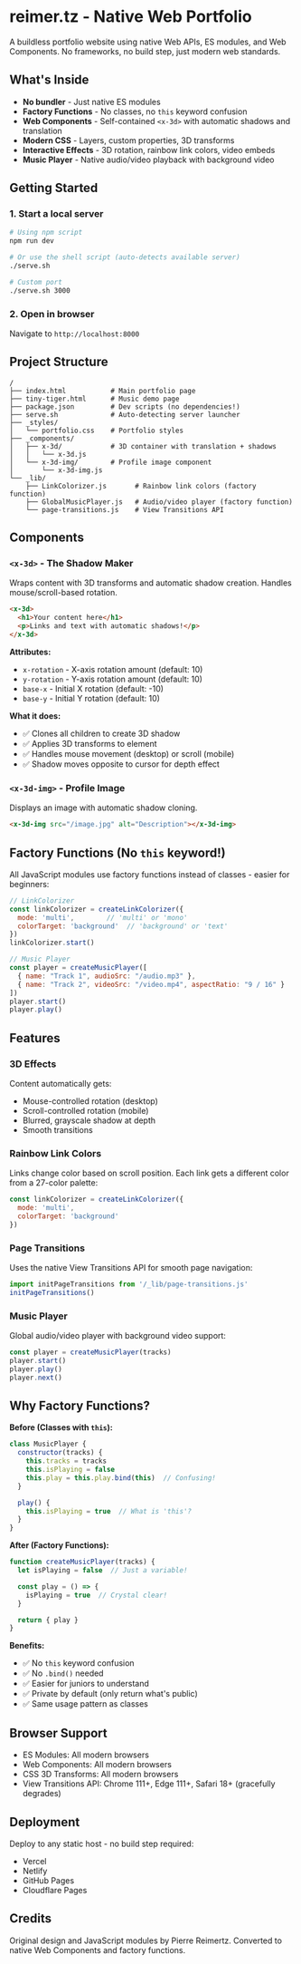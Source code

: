 # reimer.tz - Native Web Portfolio

A buildless portfolio website using native Web APIs, ES modules, and Web Components. No frameworks, no build step, just modern web standards.

## What's Inside

- **No bundler** - Just native ES modules
- **Factory Functions** - No classes, no `this` keyword confusion
- **Web Components** - Self-contained `<x-3d>` with automatic shadows and translation
- **Modern CSS** - Layers, custom properties, 3D transforms
- **Interactive Effects** - 3D rotation, rainbow link colors, video embeds
- **Music Player** - Native audio/video playback with background video

## Getting Started

### 1. Start a local server

```bash
# Using npm script
npm run dev

# Or use the shell script (auto-detects available server)
./serve.sh

# Custom port
./serve.sh 3000
```

### 2. Open in browser

Navigate to `http://localhost:8000`

## Project Structure

```
/
├── index.html           # Main portfolio page
├── tiny-tiger.html      # Music demo page
├── package.json         # Dev scripts (no dependencies!)
├── serve.sh             # Auto-detecting server launcher
├── _styles/
│   └── portfolio.css    # Portfolio styles
├── _components/
│   ├── x-3d/            # 3D container with translation + shadows
│   │   └── x-3d.js
│   └── x-3d-img/        # Profile image component
│       └── x-3d-img.js
└── _lib/
    ├── LinkColorizer.js       # Rainbow link colors (factory function)
    ├── GlobalMusicPlayer.js   # Audio/video player (factory function)
    └── page-transitions.js    # View Transitions API
```

## Components

### `<x-3d>` - The Shadow Maker

Wraps content with 3D transforms and automatic shadow creation. Handles mouse/scroll-based rotation.

```html
<x-3d>
  <h1>Your content here</h1>
  <p>Links and text with automatic shadows!</p>
</x-3d>
```

**Attributes:**
- `x-rotation` - X-axis rotation amount (default: 10)
- `y-rotation` - Y-axis rotation amount (default: 10)
- `base-x` - Initial X rotation (default: -10)
- `base-y` - Initial Y rotation (default: 10)

**What it does:**
- ✅ Clones all children to create 3D shadow
- ✅ Applies 3D transforms to element
- ✅ Handles mouse movement (desktop) or scroll (mobile)
- ✅ Shadow moves opposite to cursor for depth effect

### `<x-3d-img>` - Profile Image

Displays an image with automatic shadow cloning.

```html
<x-3d-img src="/image.jpg" alt="Description"></x-3d-img>
```

## Factory Functions (No `this` keyword!)

All JavaScript modules use factory functions instead of classes - easier for beginners:

```javascript
// LinkColorizer
const linkColorizer = createLinkColorizer({
  mode: 'multi',        // 'multi' or 'mono'
  colorTarget: 'background'  // 'background' or 'text'
})
linkColorizer.start()

// Music Player
const player = createMusicPlayer([
  { name: "Track 1", audioSrc: "/audio.mp3" },
  { name: "Track 2", videoSrc: "/video.mp4", aspectRatio: "9 / 16" }
])
player.start()
player.play()
```

## Features

### 3D Effects

Content automatically gets:
- Mouse-controlled rotation (desktop)
- Scroll-controlled rotation (mobile)
- Blurred, grayscale shadow at depth
- Smooth transitions

### Rainbow Link Colors

Links change color based on scroll position. Each link gets a different color from a 27-color palette:

```javascript
const linkColorizer = createLinkColorizer({
  mode: 'multi',
  colorTarget: 'background'
})
```

### Page Transitions

Uses the native View Transitions API for smooth page navigation:

```javascript
import initPageTransitions from '/_lib/page-transitions.js'
initPageTransitions()
```

### Music Player

Global audio/video player with background video support:

```javascript
const player = createMusicPlayer(tracks)
player.start()
player.play()
player.next()
```

## Why Factory Functions?

**Before (Classes with `this`):**
```javascript
class MusicPlayer {
  constructor(tracks) {
    this.tracks = tracks
    this.isPlaying = false
    this.play = this.play.bind(this)  // Confusing!
  }

  play() {
    this.isPlaying = true  // What is 'this'?
  }
}
```

**After (Factory Functions):**
```javascript
function createMusicPlayer(tracks) {
  let isPlaying = false  // Just a variable!

  const play = () => {
    isPlaying = true  // Crystal clear!
  }

  return { play }
}
```

**Benefits:**
- ✅ No `this` keyword confusion
- ✅ No `.bind()` needed
- ✅ Easier for juniors to understand
- ✅ Private by default (only return what's public)
- ✅ Same usage pattern as classes

## Browser Support

- ES Modules: All modern browsers
- Web Components: All modern browsers
- CSS 3D Transforms: All modern browsers
- View Transitions API: Chrome 111+, Edge 111+, Safari 18+ (gracefully degrades)

## Deployment

Deploy to any static host - no build step required:
- Vercel
- Netlify
- GitHub Pages
- Cloudflare Pages

## Credits

Original design and JavaScript modules by Pierre Reimertz.
Converted to native Web Components and factory functions.
